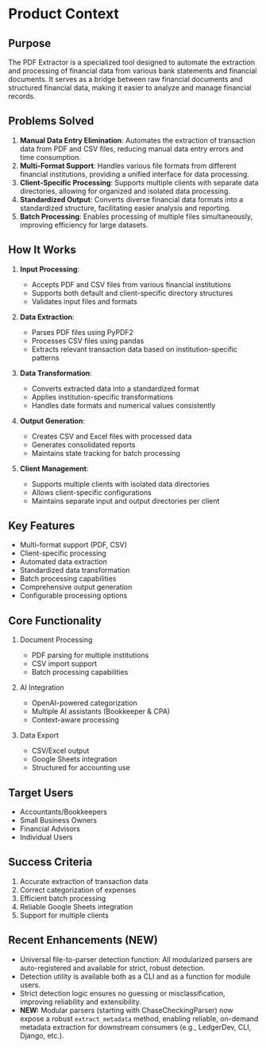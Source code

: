 # Product Context

## Purpose
The PDF Extractor is a specialized tool designed to automate the extraction and processing of financial data from various bank statements and financial documents. It serves as a bridge between raw financial documents and structured financial data, making it easier to analyze and manage financial records.

## Problems Solved
1. **Manual Data Entry Elimination**: Automates the extraction of transaction data from PDF and CSV files, reducing manual data entry errors and time consumption.
2. **Multi-Format Support**: Handles various file formats from different financial institutions, providing a unified interface for data processing.
3. **Client-Specific Processing**: Supports multiple clients with separate data directories, allowing for organized and isolated data processing.
4. **Standardized Output**: Converts diverse financial data formats into a standardized structure, facilitating easier analysis and reporting.
5. **Batch Processing**: Enables processing of multiple files simultaneously, improving efficiency for large datasets.

## How It Works
1. **Input Processing**:
   - Accepts PDF and CSV files from various financial institutions
   - Supports both default and client-specific directory structures
   - Validates input files and formats

2. **Data Extraction**:
   - Parses PDF files using PyPDF2
   - Processes CSV files using pandas
   - Extracts relevant transaction data based on institution-specific patterns

3. **Data Transformation**:
   - Converts extracted data into a standardized format
   - Applies institution-specific transformations
   - Handles date formats and numerical values consistently

4. **Output Generation**:
   - Creates CSV and Excel files with processed data
   - Generates consolidated reports
   - Maintains state tracking for batch processing

5. **Client Management**:
   - Supports multiple clients with isolated data directories
   - Allows client-specific configurations
   - Maintains separate input and output directories per client

## Key Features
- Multi-format support (PDF, CSV)
- Client-specific processing
- Automated data extraction
- Standardized data transformation
- Batch processing capabilities
- Comprehensive output generation
- Configurable processing options

## Core Functionality
1. Document Processing
   - PDF parsing for multiple institutions
   - CSV import support
   - Batch processing capabilities

2. AI Integration
   - OpenAI-powered categorization
   - Multiple AI assistants (Bookkeeper & CPA)
   - Context-aware processing

3. Data Export
   - CSV/Excel output
   - Google Sheets integration
   - Structured for accounting use

## Target Users
- Accountants/Bookkeepers
- Small Business Owners
- Financial Advisors
- Individual Users

## Success Criteria
1. Accurate extraction of transaction data
2. Correct categorization of expenses
3. Efficient batch processing
4. Reliable Google Sheets integration
5. Support for multiple clients

## Recent Enhancements (NEW)
- Universal file-to-parser detection function: All modularized parsers are auto-registered and available for strict, robust detection.
- Detection utility is available both as a CLI and as a function for module users.
- Strict detection logic ensures no guessing or misclassification, improving reliability and extensibility.
- **NEW:** Modular parsers (starting with ChaseCheckingParser) now expose a robust `extract_metadata` method, enabling reliable, on-demand metadata extraction for downstream consumers (e.g., LedgerDev, CLI, Django, etc.). 
